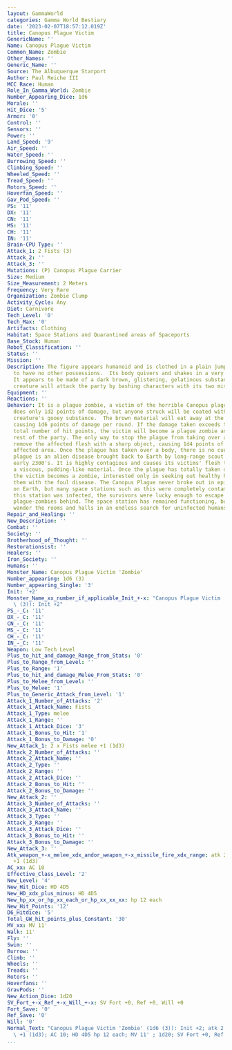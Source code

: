 ```yaml
---
layout: GammaWorld
categories: Gamma World Bestiary
date: '2023-02-07T18:57:12.019Z'
title: Canopus Plague Victim
GenericName: ''
Name: Canopus Plague Victim
Common_Name: Zombie
Other_Names: ''
Generic_Name: ''
Source: The Albuquerque Starport
Author: Paul Reiche III
MCC Race: Human
Role_In_Gamma_World: Zombie
Number_Appearing_Dice: 1d6
Morale: ''
Hit_Dice: '5'
Armor: '0'
Control: ''
Sensors: ''
Power: ''
Land_Speed: '9'
Air_Speed: ''
Water_Speed: ''
Burrowing_Speed: ''
Climbing_Speed: ''
Wheeled_Speed: ''
Tread_Speed: ''
Rotors_Speed: ''
Hoverfan_Speed: ''
Gav_Pod_Speed: ''
PS: '11'
DX: '11'
CN: '11'
MS: '11'
CH: '11'
IN: '11'
Brain-CPU Type: ''
Attack_1: 2 Fists (3)
Attack_2: ''
Attack_3: ''
Mutations: (P) Canopus Plague Carrier
Size: Medium
Size_Measurement: 2 Meters
Frequency: Very Rare
Organization: Zombie Clump
Activity_Cycle: Any
Diet: Carnivore
Tech_Level: '0'
Tech_Max: '0'
Artifacts: Clothing
Habitat: Space Stations and Quarantined areas of Spaceports
Base_Stock: Human
Robot_Classification: ''
Status: ''
Mission: ''
Description: The figure appears humanoid and is clothed in a plain jumpsuit.  It seems
  to have no other possessions.  Its body quivers and shakes in a very inhuman way.
  It appears to be made of a dark brown, glistening, gelatinous substance. The disgusting
  creature will attack the party by bashing characters with its two misshapen fists.
Equipment: ''
Reactions: ''
Behavior: It is a plague zombie, a victim of the horrible Canopus plague. Each attack
  does only 1d2 points of damage, but anyone struck will be coated with some of the
  creature's gooey substance.  The brown material will eat away at the victim's flesh,
  causing 1d6 points of damage per round. If the damage taken exceeds the victim's
  total number of hit points, the victim will become a plague zombie and attack the
  rest of the party. The only way to stop the plague from taking over a body is to
  remove the affected flesh with a sharp object, causing 1d4 points of damage per
  affected area. Once the plague has taken over a body, there is no cure. The Canopus
  plague is an alien disease brought back to Earth by long-range scout ships in the
  early 2300's. It is highly contagious and causes its victims' flesh to change into
  a viscous, pudding-like material. Once the plague has totally taken over a body,
  the victim becomes a zombie, interested only in seeking out healthy humans and infecting
  them with the foul disease. The Canopus Plague never broke out in epidemic proportions
  on Earth, but many space stations such as this were completely contaminated. When
  this station was infected, the survivors were lucky enough to escape and leave the
  plague-zombies behind. The space station has remained functioning, but plague zombies
  wander the rooms and halls in an endless search for uninfected humans.
Repair_and_Healing: ''
New_Description: ''
Combat: ''
Society: ''
Brotherhood_of_Thought: ''
Restorationsist: ''
Healers: ''
Iron_Society: ''
Humans: ''
Monster_Name: Canopus Plague Victim 'Zombie'
Number_appearing: 1d6 (3)
Number_appearing_Single: '3'
Init: '+2'
Monster_Name_xx_number_if_applicable_Init_+-x: "Canopus Plague Victim 'Zombie' (1d6\
  \ (3)): Init +2"
PS_-_C: '11'
DX_-_C: '11'
CN_-_C: '11'
MS_-_C: '11'
CH_-_C: '11'
IN_-_C: '11'
Weapon: Low Tech Level
Plus_to_hit_and_damage_Range_from_Stats: '0'
Plus_to_Range_from_Level: ''
Plus_to_Range: '1'
Plus_to_hit_and_damage_Melee_From_Stats: '0'
Plus_to_Melee_from_Level: ''
Plus_to_Melee: '1'
Plus_to_Generic_Attack_from_Level: '1'
Attack_1_Number_of_Attacks: '2'
Attack_1_Attack_Name: Fists
Attack_1_Type: melee
Attack_1_Range: ''
Attack_1_Attack_Dice: '3'
Attack_1_Bonus_to_Hit: '1'
Attack_1_Bonus_to_Damage: '0'
New_Attack_1: 2 x Fists melee +1 (1d3)
Attack_2_Number_of_Attacks: ''
Attack_2_Attack_Name: ''
Attack_2_Type: ''
Attack_2_Range: ''
Attack_2_Attack_Dice: ''
Attack_2_Bonus_to_Hit: ''
Attack_2_Bonus_to_Damage: ''
New_Attack_2: ''
Attack_3_Number_of_Attacks: ''
Attack_3_Attack_Name: ''
Attack_3_Type: ''
Attack_3_Range: ''
Attack_3_Attack_Dice: ''
Attack_3_Bonus_to_Hit: ''
Attack_3_Bonus_to_Damage: ''
New_Attack_3: ''
Atk_weapon_+-x_melee_xdx_andor_weapon_+-x_missile_fire_xdx_range: atk 2 x fists melee
  +1 (1d3)
AC_xx: AC 10
Effective_Class_Level: '2'
New_Level: '4'
New_Hit_Dice: HD 4D5
New_HD_xdx_plus_minus: HD 4D5
New_hp_xx_or_hp_xx_each_or_hp_xx_xx_xx: hp 12 each
New_Hit_Points: '12'
D6_Hitdice: '5'
Total_GW_hit_points_plus_Constant: '30'
MV_xx: MV 11'
Walk: 11'
Fly: ''
Swim: ''
Burrow: ''
Climb: ''
Wheels: ''
Treads: ''
Rotors: ''
Hoverfans: ''
GravPods: ''
New_Action_Dice: 1d20
SV_Fort_+-x_Ref_+-x_Will_+-x: SV Fort +0, Ref +0, Will +0
Fort_Save: '0'
Ref_Save: '0'
Will: '0'
Normal_Text: "Canopus Plague Victim 'Zombie' (1d6 (3)): Init +2; atk 2 x fists melee\
  \ +1 (1d3); AC 10; HD 4D5 hp 12 each; MV 11' ; 1d20; SV Fort +0, Ref +0, Will +0"
...
```

